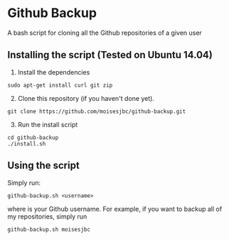 # Github Backup

A bash script for cloning all the Github repositories of a given user

## Installing the script (Tested on Ubuntu 14.04)

1. Install the dependencies

```
sudo apt-get install curl git zip
```

2. Clone this repository (if you haven't done yet).

```
git clone https://github.com/moisesjbc/github-backup.git
```

3. Run the install script

```
cd github-backup
./install.sh
```

## Using the script

Simply run:

```
github-backup.sh <username>
```

where <username> is your Github username. For example, if you want to backup all of my repositories, simply run

```
github-backup.sh moisesjbc
```

